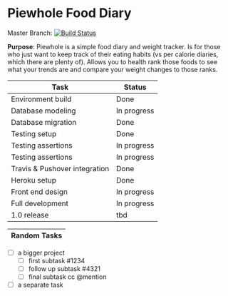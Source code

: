 # Piewhole Food Diary

Master Branch: [![Build Status](https://travis-ci.org/CarbonJ/Piewhole.svg)](https://travis-ci.org/CarbonJ/Piewhole)



**Purpose**: Piewhole is a simple food diary and weight tracker.  Is for those who just want to keep track of their eating habits (vs per calorie diaries, which there are plenty of).  Allows you to health rank those foods to see what your trends are and compare your weight changes to those ranks.

| Task  | Status |
| ------------- | ------------- |
|  Environment build | Done |
|  Database modeling | In progress |
|  Database migration | Done |
|  Testing setup  | Done |
|  Testing assertions  | In progress |
|  Testing assertions  | In progress |
|  Travis & Pushover integration | Done |
|  Heroku setup | Done |
|  Front end design  | In progress |
|  Full development | In progress |
|  1.0 release  | tbd |

| Random Tasks  | 
| ------------- | 
- [ ] a bigger project
  - [ ] first subtask #1234
  - [ ] follow up subtask #4321
  - [ ] final subtask cc @mention
- [ ] a separate task